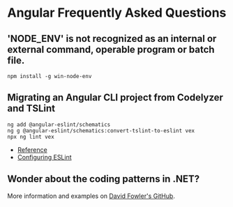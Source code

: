 # Angular Frequently Asked Questions

## 'NODE_ENV' is not recognized as an internal or external command, operable program or batch file.

```
npm install -g win-node-env
```

## Migrating an Angular CLI project from Codelyzer and TSLint

```
ng add @angular-eslint/schematics
ng g @angular-eslint/schematics:convert-tslint-to-eslint vex
npx ng lint vex
```

- [Reference](https://github.com/angular-eslint/angular-eslint#quick-start-with-angular-and-eslint)
- [Configuring ESLint](https://eslint.org/docs/user-guide/configuring/)

## Wonder about the coding patterns in .NET?

More information and examples on [David Fowler's GitHub](https://github.com/davidfowl/DotNetCodingPatterns/blob/main/1.md#generics-types-as-a-factory).
